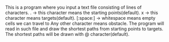 This is a program where you input a text file consisting of lines of characters.
. -> this character means the starting points(default).
x -> this character means targets(default).
[:space:] -> whitespace means empty cells we can travel to
Any other character means obstacle.
The program will read in such file and draw the shortest paths from starting
points to targets. The shortest paths will be drawn with @ character(default).